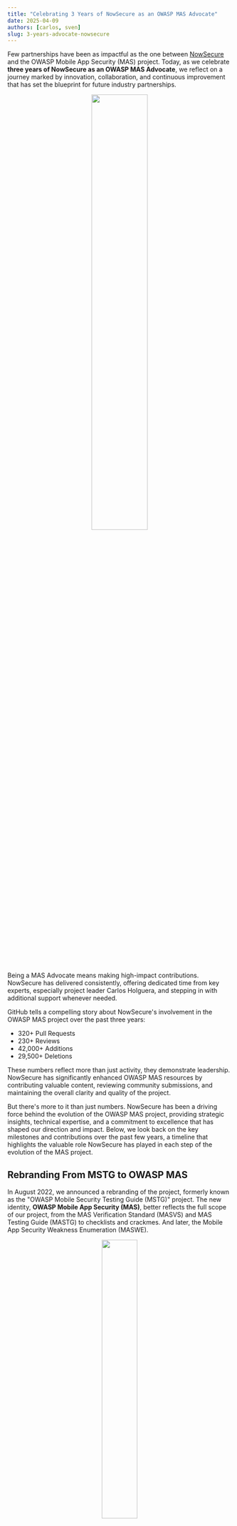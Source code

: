```yaml
---
title: "Celebrating 3 Years of NowSecure as an OWASP MAS Advocate"
date: 2025-04-09
authors: [carlos, sven]
slug: 3-years-advocate-nowsecure
---
```


Few partnerships have been as impactful as the one between [NowSecure](https://www.nowsecure.com/) and the OWASP Mobile App Security (MAS) project. Today, as we celebrate **three years of NowSecure as an OWASP MAS Advocate**, we reflect on a journey marked by innovation, collaboration, and continuous improvement that has set the blueprint for future industry partnerships.

<center>
<img style="width: 50%; border-radius: 5px" src="/assets/nowsecure-logo.png"/>
</center>

Being a MAS Advocate means making high-impact contributions. NowSecure has delivered consistently, offering dedicated time from key experts, especially project leader Carlos Holguera, and stepping in with additional support whenever needed.

GitHub tells a compelling story about NowSecure's involvement in the OWASP MAS project over the past three years:

- 320+ Pull Requests
- 230+ Reviews
- 42,000+ Additions
- 29,500+ Deletions

These numbers reflect more than just activity, they demonstrate leadership. NowSecure has significantly enhanced OWASP MAS resources by contributing valuable content, reviewing community submissions, and maintaining the overall clarity and quality of the project.

But there's more to it than just numbers. NowSecure has been a driving force behind the evolution of the OWASP MAS project, providing strategic insights, technical expertise, and a commitment to excellence that has shaped our direction and impact. Below, we look back on the key milestones and contributions over the past few years, a timeline that highlights the valuable role NowSecure has played in each step of the evolution of the MAS project.

## Rebranding From MSTG to OWASP MAS

In August 2022, we announced a rebranding of the project, formerly known as the "OWASP Mobile Security Testing Guide (MSTG)" project. The new identity, **OWASP Mobile App Security (MAS)**, better reflects the full scope of our project, from the MAS Verification Standard (MASVS) and MAS Testing Guide (MASTG) to checklists and crackmes. And later, the Mobile App Security Weakness Enumeration (MASWE).

<center>
<img style="width: 40%; border-radius: 5px" src="/assets/news/mas-rebranding.png"/>
</center>

_**NowSecure** provided strategic insight and industry perspective that helped clarify the project's scope and messaging. Their early feedback ensured that the new brand not only resonated with the community but also set a clear direction for future enhancements._

## MASVS v2.0.0 Release

April 2023 saw the launch of **MASVS v2.0.0**, a major milestone that redefined mobile app security standards. This release introduced crucial improvements:

- **Abstraction & Simplification:** Redundant controls were removed, making MASVS more approachable for developers.
- **Clarity Through Standardization:** Leveraging and referencing well-established standards ensured that our controls were clear and actionable.
- **Introduction of MAS Testing Profiles:** Transitioning from the previous "levels" to new "profiles" allowed for more tailored assessments in real-world scenarios.

<center>
<img style="width: 40%; border-radius: 5px" src="/assets/news/masvs_colors.png"/>
</center>

_**NowSecure**’s technical expertise and continuous feedback during the development process were instrumental. Their real-world testing scenarios and rigorous review of the proposed changes helped shape a standard that truly meets the needs of modern mobile app security professionals._

## MASTG Refactor Part 1: Testing Profiles & Atomic Tests

In July 2023, we announced the first phase of the MASTG refactor, including:

- **New MAS Testing Profiles:** Replacing traditional verification levels with "profiles" backed-up by real-world scenarios. This change allows for more tailored assessments, making it easier to understand the context and applicability of each test.
- **Atomic Tests:** Breaking down large tests into smaller, self-contained units has reduced ambiguity and improved traceability.

<center>
<img style="width: 40%; border-radius: 5px" src="/assets/news/mas_profiles.png"/>
</center>

_Throughout this process, **NowSecure**’s in-depth technical reviews and pilot testing were invaluable. Their willingness to experiment with early versions of the refactored tests ensured that the new structure was both robust and practical for real-world application, ultimately enhancing the overall quality and consistency of the MASTG._

## MASTG Refactor Part 2 - Modularizing the Framework

Later in September 2023, we announced the second phase of the MASTG refactor, focusing on a modular approach:

- The guide was reorganized into distinct components—Tests, Techniques, Tools, and Apps—making it easier to locate and reference specific content.
- This modularity enhances cross-referencing and maintainability of the overall framework.

<center>
<img style="width: 40%; border-radius: 5px" src="/assets/news/mastg_tests_refactoring.png"/>
</center>

_**NowSecure** provided critical feedback on the modularization process and performed the implementation of the new structure. Their insights into how security professionals interact with the MASTG helped shape a more user-friendly and efficient resource._

## Introducing MASVS-PRIVACY

October 2023 marked a significant expansion in our scope with the introduction of **MASVS-PRIVACY** as a proposal which was later included into the release of **MASVS v2.1.0** in January 2024 after community and industry-wide thorough review.

<center>
<img style="width: 40%; border-radius: 5px" src="/assets/news/masvs_privacy.png"/>
</center>

_**NowSecure**’s leadership in mobile security and privacy issues was a driving force behind this addition. Their proactive stance on privacy concerns and hands-on experience with data protection challenges contributed to shaping a robust baseline that addresses modern privacy demands._

## MAS Task Force

In February 2024, we launched the MAS Task Force, a focused group of mobile security experts who meet monthly to drive the MAS project roadmap forward. Their efforts include managing GitHub issues, refining new MAS profiles and risks, assigning tasks, and developing vulnerable code snippets for both Android and iOS. Currently, the group is focused on porting V1 tests to V2 in preparation for MASTG V2.

<center>
<img style="width: 40%; border-radius: 5px" src="/assets/news/mas_task_force.png"/>
</center>

_**NowSecure**’s continued support plays a key role in making this initiative possible. By enabling Carlos Holguera to dedicate time and expertise to lead the effort, the task force has maintained strong momentum. With a combination of technical depth and strategic direction, Carlos has helped the group prioritize effectively and push the MAS project forward with consistency and clarity._

## New MAS Test Apps and Standardized Demos

In May 2024, we launched new **MAS Test Apps** for Android and iOS, designed to facilitate hands-on learning and testing. These apps include:

- **Skeleton Applications**: Basic frameworks for Android and iOS, allowing users to explore and validate security scenarios.
- **Code Samples**: Embedded within the apps, these samples demonstrate best (and worst) practices and common pitfalls in mobile app security.
- **Build Automation**: Leveraging GitHub Actions, we automated the build and MASTG integration process for these demos, ensuring that they remain up-to-date and functional.

<center>
<img style="width: 40%; border-radius: 5px" src="/assets/news/mastestapps.png"/>
</center>

_**NowSecure**’s expertise in mobile app security testing was invaluable in the development of these test apps. Their insights into real-world vulnerabilities and hands-on experience with mobile security challenges helped shape the design and functionality of the apps, ensuring that they are both practical and effective for users._

## Introducing the OWASP MASWE

July 2024 saw the introduction of the **Mobile App Security Weakness Enumeration (MASWE)**:

- MASWE bridges the gap between high-level MASVS controls and detailed MASTG tests.
- It offers a granular view of specific weaknesses, enhancing traceability from requirements down to individual test cases.

<center>
<img style="width: 40%; border-radius: 5px" src="/assets/maswe-overview.png"/>
</center>

_**NowSecure**’s comprehensive review and detailed feedback on early drafts of MASWE were critical. Their ability to pinpoint real-world vulnerabilities and suggest actionable improvements helped shape MASWE into a tool that complements both MASVS and MASTG, ensuring that our framework remains holistic and responsive to emerging threats._

## OWASP Project Summit 2024

In November 2024, we hosted the **OWASP Project Summit**, where NowSecure led the mobile app security track. This five-day event brought together experts from various companies to discuss the future of mobile security, share insights, and collaborate on innovative solutions. During the summit, **approximately 40 pull requests were created**, and countless discussions were held.

<center>
<img style="width: 40%; border-radius: 5px" src="/assets/news/owasp_summit_2024.png"/>
</center>

_**NowSecure** played a key role by reviewing the contributions and driving technical discussions, ensuring that the ideas generated were actionable and aligned with the project's goals. Under the leadership of Carlos Holguera, who helped organize and guide the track, NowSecure fostered an environment of collaboration and knowledge sharing—setting a high standard for future OWASP events._

## Looking Ahead

As we celebrate this three-year partnership, we're excited about what lies ahead. These contributions aren't just milestones, they're building blocks for the future. Thanks to the incredible community support, ongoing advocacy, and passion of organizations like NowSecure, the next chapters of the MAS project promise even greater innovation and impact in the years to come.

We invite you to join us on this journey, share your insights, and contribute to shaping the future of mobile security.

<big>
*Thank you, [NowSecure](https://www.nowsecure.com/), for being a beacon of excellence and a trusted partner in our mission to secure mobile applications worldwide.*
</big>